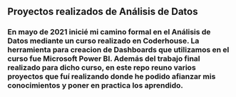 ## Proyectos realizados de Análisis de Datos 
### En mayo de 2021 inicié mi camino formal en el Análisis de Datos mediante un curso realizado en Coderhouse. La herramienta para creacion de Dashboards que utilizamos en el curso fue Microsoft Power BI. Además del trabajo final realizado para dicho curso, en este repo reuno varios proyectos que fuí realizando donde he podido afianzar mis conocimientos y poner en practica los aprendido.
